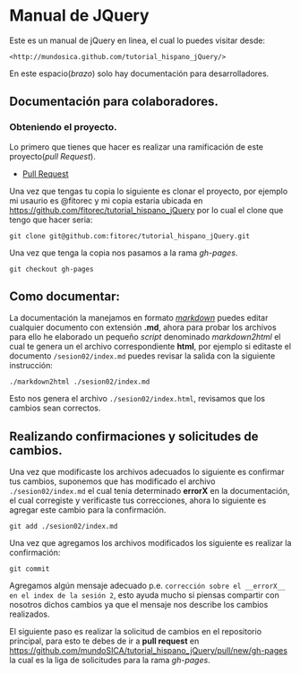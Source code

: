 Manual de JQuery
==========================================================================================

Este es un manual de jQuery en linea, el cual lo puedes visitar desde:

	<http://mundosica.github.com/tutorial_hispano_jQuery/>

En este espacio(_brazo_) solo hay documentación para desarrolladores.

## Documentación para colaboradores.

### Obteniendo el proyecto.

Lo primero que tienes que hacer es realizar una ramificación de este proyecto(_pull Request_).

<div class='title-actions-bar'>
<ul class='pagehead-actions'>
<li class="nspr">
<a class="minibutton btn-pull-request" href="/mundoSICA/tutorial_hispano_jQuery/pull/new/master"><span class="icon"></span>Pull Request</a>
</li>
</ul>
</div>


Una vez que tengas tu copia lo siguiente es clonar el proyecto, por ejemplo mi usaurio es @fitorec y mi copia estaria ubicada en <https://github.com/fitorec/tutorial_hispano_jQuery> por lo cual el clone que tengo que hacer seria:

	git clone git@github.com:fitorec/tutorial_hispano_jQuery.git


Una vez que tenga la copia nos pasamos a la rama _gh-pages_.

	git checkout gh-pages

## Como documentar:

La documentación la manejamos en formato [_markdown_](http://daringfireball.net/projects/markdown/syntax) puedes editar cualquier documento con extensión __.md__, ahora para probar los archivos para ello he elaborado un pequeño _script_ denominado _markdown2html_ el cual te genera un el archivo correspondiente __html__, por ejemplo si editaste el documento `/sesion02/index.md` puedes revisar la salida con la siguiente instrucción:

	./markdown2html ./sesion02/index.md

Esto nos genera  el archivo `./sesion02/index.html`, revisamos que los cambios sean correctos.

## Realizando confirmaciones y solicitudes de cambios.

Una vez que modificaste los archivos adecuados lo siguiente es confirmar tus cambios, suponemos que has modificado el archivo `./sesion02/index.md` el cual tenia determinado __errorX__ en la documentación, el cual corregiste y verificaste tus correcciones, ahora lo siguiente es agregar este cambio para la confirmación.

	git add ./sesion02/index.md

Una vez que agregamos los archivos modificados los siguiente es realizar la confirmación:

	git commit

Agregamos algún mensaje adecuado p.e. `corrección sobre el __errorX__ en el index de la sesión 2`, esto ayuda mucho si piensas compartir con nosotros dichos cambios ya que el mensaje nos describe los cambios realizados.


El siguiente paso es realizar la solicitud de cambios en el repositorio principal, para esto te debes de ir a __pull request__ en <https://github.com/mundoSICA/tutorial_hispano_jQuery/pull/new/gh-pages> la cual es la liga de solicitudes para la rama _gh-pages_.

